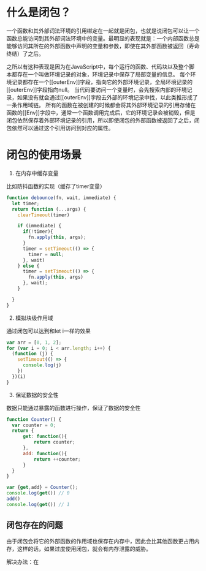 # 什么是闭包？

一个函数和其外部词法环境的引用绑定在一起就是闭包，也就是说闭包可以让一个函数总能访问到其外部词法环境中的变量。最明显的表现就是：一个内部函数总是能够访问其所在的外部函数中声明的变量和参数，即使在其外部函数被返回（寿命终结）了之后。

之所以有这种表现是因为在JavaScript中，每个运行的函数、代码块以及整个脚本都存在一个叫做环境记录的对象，环境记录中保存了局部变量的信息。
每个环境记录都存在一个[[outerEnv]]字段，指向它的外部环境记录，全局环境记录的[[outerEnv]]字段指向null。
当代码要访问一个变量时，会先搜索内部的环境记录，如果没有就会通过[[outerEnv]]字段去外部的环境记录中找，以此类推形成了一条作用域链。
所有的函数在被创建的时候都会将其外部环境记录的引用存储在函数的[[Env]]字段中，通常一个函数调用完成后，它的环境记录会被销毁，但是闭包依然保存着外部环境记录的引用，所以即使闭包的外部函数被返回了之后，闭包依然可以通过这个引用访问到对应的属性。

# 闭包的使用场景

1. 在内存中缓存变量

比如防抖函数的实现（缓存了timer变量）

```js
function debounce(fn, wait, immediate) {
  let timer;
  return function (...args) {
    clearTimeout(timer)

    if (immediate) {
      if(!timer){
        fn.apply(this, args);
      }
      timer = setTimeout(() => {
        timer = null;
      }, wait)
    } else {
      timer = setTimeout(() => {
        fn.apply(this, args)
      }, wait);
    }

  }
}
```

2. 模拟块级作用域

通过闭包可以达到和let i一样的效果

```js
var arr = [0, 1, 2];
for (var i = 0; i < arr.length; i++) {
  (function (j) {
    setTimeout(() => {
      console.log(j)
    })
  })(i)
}
```

3. 保证数据的安全性

数据只能通过暴露的函数进行操作，保证了数据的安全性

```js
function Counter() {
  var counter = 0;
  return {
      get: function(){
          return counter;
      },
      add: function(){
          return ++counter;
      }
  }
}

var {get,add} = Counter();
console.log(get()) // 0
add()
console.log(get()) // 1
```

## 闭包存在的问题

由于闭包会将它的外部函数的作用域也保存在内存中，因此会比其他函数更占用内存，这样的话，如果过度使用闭包，就会有内存泄露的威胁。

解决办法：在

